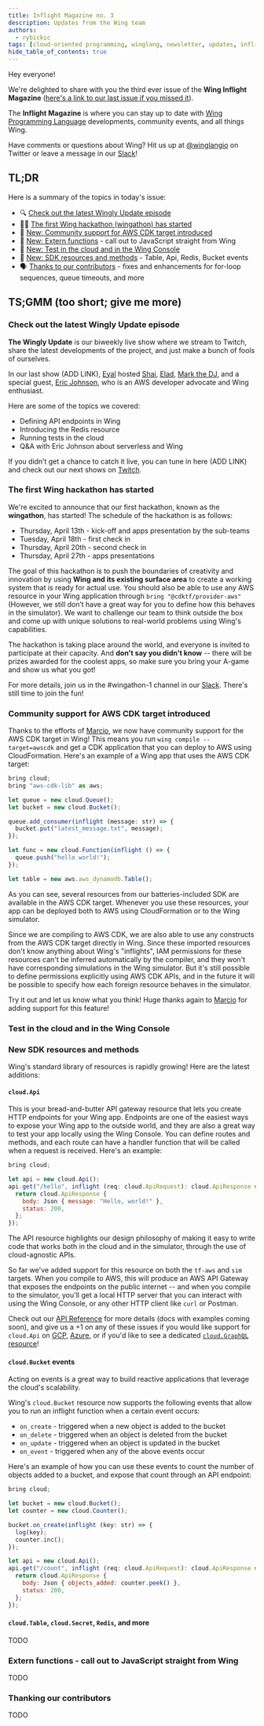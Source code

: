 ```yaml
---
title: Inflight Magazine no. 3
description: Updates from the Wing team
authors: 
  - rybickic
tags: [cloud-oriented programming, winglang, newsletter, updates, inflights, community]
hide_table_of_contents: true
---
```


Hey everyone!

We're delighted to share with you the third ever issue of the **Wing Inflight Magazine** 
([here's a link to our last issue if you missed it](https://docs.winglang.io/blog/2023/3/5/magazine-002)).

The **Inflight Magazine** is where you can stay up to date with [Wing Programming Language](https://winglang.io) developments, community events, and all things Wing. 

Have comments or questions about Wing? Hit us up at [@winglangio](https://twitter.com/winglangio) on Twitter
or leave a message in our [Slack](https://t.winglang.io/slack)!

<!--truncate-->

## TL;DR

Here is a summary of the topics in today's issue:

* 🔍 [Check out the latest Wingly Update episode](#check-out-the-latest-wingly-update-episode) 
* 🏃‍♀️ [The first Wing hackathon (wingathon) has started](#wings-first-hackathon-has-started)
* 🚀 [New: Community support for AWS CDK target introduced](#community-support-for-aws-cdk-target-introduced)
* 🚀 [New: Extern functions](#extern-functions---call-out-to-javascript-straight-from-wing) - call out to JavaScript straight from Wing
* 🚀 [New: Test in the cloud and in the Wing Console](#test-in-the-cloud-and-in-the-wing-console)
* 🚀 [New: SDK resources and methods](#new-sdk-resources-and-methods) - Table, Api, Redis, Bucket events
* 🗣️ [Thanks to our contributors](#thanking-our-contributors) - fixes and enhancements for for-loop sequences, queue timeouts, and more

## TS;GMM (too short; give me more)

### Check out the latest Wingly Update episode

**The Wingly Update** is our biweekly live show where we stream to Twitch, share the latest developments of the project, and just make a bunch of fools of ourselves.

In our last show (ADD LINK), [Eyal](https://www.linkedin.com/in/eyal-keren-b23b7231/) hosted [Shai](https://www.linkedin.com/in/shai-ber-245b1226/), [Elad](https://www.linkedin.com/in/hackingonstuff/), [Mark the DJ](https://www.linkedin.com/in/mark-mcculloh/), and a special guest, [Eric Johnson](https://twitter.com/edjgeek), who is an AWS developer advocate and Wing enthusiast.

Here are some of the topics we covered:

- Defining API endpoints in Wing
- Introducing the Redis resource
- Running tests in the cloud
- Q&A with Eric Johnson about serverless and Wing

If you didn’t get a chance to catch it live, you can tune in here (ADD LINK) and check out our next shows on [Twitch](https://www.twitch.tv/winglangio).

### The first Wing hackathon has started

We're excited to announce that our first hackathon, known as the **wingathon**, has started!
The schedule of the hackathon is as follows:

- Thursday, April 13th - kick-off and apps presentation by the sub-teams
- Tuesday, April 18th - first check in
- Thursday, April 20th - second check in
- Thursday, April 27th - apps presentations

The goal of this hackathon is to push the boundaries of creativity and innovation by using **Wing and its existing surface area** to create a working system that is ready for actual use.
You should also be able to use any AWS resource in your Wing application through `bring "@cdktf/provider-aws"` (However, we still don’t have a great way for you to define how this behaves in the simulator). We want to challenge our team to think outside the box and come up with unique solutions to real-world problems using Wing's capabilities.

The hackathon is taking place around the world, and everyone is invited to participate at their capacity. And **don't say you didn't know** -- there will be prizes awarded for the coolest apps, so make sure you bring your A-game and show us what you got!

For more details, join us in the #wingathon-1 channel in our [Slack](https://t.winglang.io/slack). There's still time to join the fun!

### Community support for AWS CDK target introduced

Thanks to the efforts of [Marcio](link), we now have community support for the AWS CDK target in Wing! This means you run `wing compile --target=awscdk` and get a CDK application that you can deploy to AWS using CloudFormation. Here's an example of a Wing app that uses the AWS CDK target:

```js
bring cloud;
bring "aws-cdk-lib" as aws;

let queue = new cloud.Queue();
let bucket = new cloud.Bucket();

queue.add_consumer(inflight (message: str) => {
  bucket.put("latest_message.txt", message);
});

let func = new cloud.Function(inflight () => {
  queue.push("hello world!");
});

let table = new aws.aws_dynamodb.Table();
```

As you can see, several resources from our batteries-included SDK are available in the AWS CDK target. Whenever you use these resources, your app can be deployed both to AWS using CloudFormation or to the Wing simulator.

Since we are compiling to AWS CDK, we are also able to use any constructs from the AWS CDK target directly in Wing.
Since these imported resources don't know anything about Wing's "inflights", IAM permissions for these resources can't be inferred automatically by the compiler, and they won't have corresponding simulations in the Wing simulator.
But it's still possible to define permissions explicitly using AWS CDK APIs, and in the future it will be possible to specify how each foreign resource behaves in the simulator.

Try it out and let us know what you think! Huge thanks again to [Marcio](https://www.linkedin.com/in/marcio-almeida-25891669/) for adding support for this feature!

### Test in the cloud and in the Wing Console

### New SDK resources and methods

Wing's standard library of resources is rapidly growing!
Here are the latest additions:

#### `cloud.Api`

This is your bread-and-butter API gateway resource that lets you create HTTP endpoints for your Wing app.
Endpoints are one of the easiest ways to expose your Wing app to the outside world, and they are also a great way to test your app locally using the Wing Console.
You can define routes and methods, and each route can have a handler function that will be called when a request is received. Here's an example:

```js
bring cloud;

let api = new cloud.Api();
api.get("/hello", inflight (req: cloud.ApiRequest): cloud.ApiResponse => {
  return cloud.ApiResponse {
    body: Json { message: "Hello, world!" },
    status: 200,
  };
});
```

The API resource highlights our design philosophy of making it easy to write code that works both in the cloud and in the simulator, through the use of cloud-agnostic APIs.

So far we've added support for this resource on both the `tf-aws` and `sim` targets.
When you compile to AWS, this will produce an AWS API Gateway that exposes the endpoints on the public internet -- and when you compile to the simulator, you'll get a local HTTP server that you can interact with using the Wing Console, or any other HTTP client like `curl` or Postman.

Check out our [API Reference](https://docs.winglang.io/reference/sdk#api-) for more details (docs with examples coming soon), and give us a +1 on any of these issues if you would like support for `cloud.Api` on [GCP](https://github.com/winglang/wing/issues/624), [Azure](https://github.com/winglang/wing/issues/625), or if you'd like to see a dedicated [`cloud.GraphQL` resource](https://github.com/winglang/wing/issues/2155)!

#### `cloud.Bucket` events

Acting on events is a great way to build reactive applications that leverage the cloud's scalability.

Wing's `cloud.Bucket` resource now supports the following events that allow you to run an inflight function when a certain event occurs:

* `on_create` - triggered when a new object is added to the bucket
* `on_delete` - triggered when an object is deleted from the bucket
* `on_update` - triggered when an object is updated in the bucket
* `on_event` - triggered when any of the above events occur

Here's an example of how you can use these events to count the number of objects added to a bucket, and expose that count through an API endpoint:

```js
bring cloud;

let bucket = new cloud.Bucket();
let counter = new cloud.Counter();

bucket.on_create(inflight (key: str) => {
  log(key);
  counter.inc();
});

let api = new cloud.Api();
api.get("/count", inflight (req: cloud.ApiRequest): cloud.ApiResponse => {
  return cloud.ApiResponse {
    body: Json { objects_added: counter.peek() },
    status: 200,
  };
});
```

#### `cloud.Table`, `cloud.Secret`, `Redis`, and more

TODO

### Extern functions - call out to JavaScript straight from Wing

TODO

### Thanking our contributors

TODO
